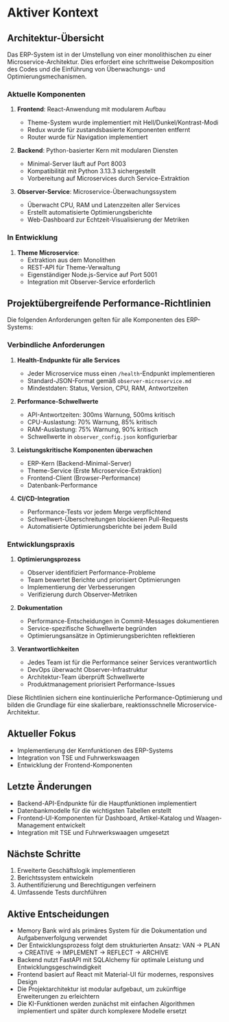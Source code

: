 # Aktiver Kontext

## Architektur-Übersicht

Das ERP-System ist in der Umstellung von einer monolithischen zu einer Microservice-Architektur. Dies erfordert eine schrittweise Dekomposition des Codes und die Einführung von Überwachungs- und Optimierungsmechanismen.

### Aktuelle Komponenten

1. **Frontend**: React-Anwendung mit modularem Aufbau
   - Theme-System wurde implementiert mit Hell/Dunkel/Kontrast-Modi
   - Redux wurde für zustandsbasierte Komponenten entfernt
   - Router wurde für Navigation implementiert

2. **Backend**: Python-basierter Kern mit modularen Diensten
   - Minimal-Server läuft auf Port 8003
   - Kompatibilität mit Python 3.13.3 sichergestellt
   - Vorbereitung auf Microservices durch Service-Extraktion

3. **Observer-Service**: Microservice-Überwachungssystem
   - Überwacht CPU, RAM und Latenzzeiten aller Services
   - Erstellt automatisierte Optimierungsberichte
   - Web-Dashboard zur Echtzeit-Visualisierung der Metriken

### In Entwicklung

1. **Theme Microservice**: 
   - Extraktion aus dem Monolithen
   - REST-API für Theme-Verwaltung
   - Eigenständiger Node.js-Service auf Port 5001
   - Integration mit Observer-Service erforderlich

## Projektübergreifende Performance-Richtlinien

Die folgenden Anforderungen gelten für alle Komponenten des ERP-Systems:

### Verbindliche Anforderungen

1. **Health-Endpunkte für alle Services**
   - Jeder Microservice muss einen `/health`-Endpunkt implementieren
   - Standard-JSON-Format gemäß `observer-microservice.md`
   - Mindestdaten: Status, Version, CPU, RAM, Antwortzeiten

2. **Performance-Schwellwerte**
   - API-Antwortzeiten: 300ms Warnung, 500ms kritisch
   - CPU-Auslastung: 70% Warnung, 85% kritisch
   - RAM-Auslastung: 75% Warnung, 90% kritisch
   - Schwellwerte in `observer_config.json` konfigurierbar

3. **Leistungskritische Komponenten überwachen**
   - ERP-Kern (Backend-Minimal-Server)
   - Theme-Service (Erste Microservice-Extraktion)
   - Frontend-Client (Browser-Performance)
   - Datenbank-Performance

4. **CI/CD-Integration**
   - Performance-Tests vor jedem Merge verpflichtend
   - Schwellwert-Überschreitungen blockieren Pull-Requests
   - Automatisierte Optimierungsberichte bei jedem Build

### Entwicklungspraxis

1. **Optimierungsprozess**
   - Observer identifiziert Performance-Probleme
   - Team bewertet Berichte und priorisiert Optimierungen
   - Implementierung der Verbesserungen
   - Verifizierung durch Observer-Metriken

2. **Dokumentation**
   - Performance-Entscheidungen in Commit-Messages dokumentieren
   - Service-spezifische Schwellwerte begründen
   - Optimierungsansätze in Optimierungsberichten reflektieren

3. **Verantwortlichkeiten**
   - Jedes Team ist für die Performance seiner Services verantwortlich
   - DevOps überwacht Observer-Infrastruktur
   - Architektur-Team überprüft Schwellwerte
   - Produktmanagement priorisiert Performance-Issues

Diese Richtlinien sichern eine kontinuierliche Performance-Optimierung und bilden die Grundlage für eine skalierbare, reaktionsschnelle Microservice-Architektur.

## Aktueller Fokus
- Implementierung der Kernfunktionen des ERP-Systems
- Integration von TSE und Fuhrwerkswaagen
- Entwicklung der Frontend-Komponenten

## Letzte Änderungen
- Backend-API-Endpunkte für die Hauptfunktionen implementiert
- Datenbankmodelle für die wichtigsten Tabellen erstellt
- Frontend-UI-Komponenten für Dashboard, Artikel-Katalog und Waagen-Management entwickelt
- Integration mit TSE und Fuhrwerkswaagen umgesetzt

## Nächste Schritte
1. Erweiterte Geschäftslogik implementieren
2. Berichtssystem entwickeln
3. Authentifizierung und Berechtigungen verfeinern
4. Umfassende Tests durchführen

## Aktive Entscheidungen
- Memory Bank wird als primäres System für die Dokumentation und Aufgabenverfolgung verwendet
- Der Entwicklungsprozess folgt dem strukturierten Ansatz: VAN → PLAN → CREATIVE → IMPLEMENT → REFLECT → ARCHIVE
- Backend nutzt FastAPI mit SQLAlchemy für optimale Leistung und Entwicklungsgeschwindigkeit
- Frontend basiert auf React mit Material-UI für modernes, responsives Design
- Die Projektarchitektur ist modular aufgebaut, um zukünftige Erweiterungen zu erleichtern
- Die KI-Funktionen werden zunächst mit einfachen Algorithmen implementiert und später durch komplexere Modelle ersetzt 